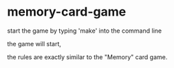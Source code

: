 # memory-card-game

start the game by typing 'make' into the command line

the game will start,

the rules are exactly similar to the "Memory" card game.
